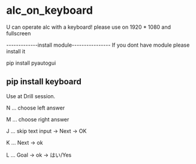 # alc_on_keyboard
U can operate alc with a keyboard!
please use on 1920 * 1080 and fullscreen


-------------install module----------------
If you dont have module please install it

pip install pyautogui

pip install keyboard
-------------------------------------------


Use at Drill session.


N ... choose left answer

M ... choose right answer

J ... skip text input -> Next -> OK

K ... Next -> ok

L ... Goal -> ok -> はい/Yes
